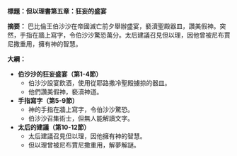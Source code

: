 **標題：但以理書第五章：狂妄的盛宴**

**摘要：**
巴比倫王伯沙沙在帝國滅亡前夕舉辦盛宴，褻瀆聖殿器皿，讚美假神。突然，手指在牆上寫字，令伯沙沙驚恐萬分。太后建議召見但以理，因他曾被尼布賈尼撒重用，擁有神的智慧。

**大綱：**

* **伯沙沙的狂妄盛宴（第1-4節）**
    * 伯沙沙設宴飲酒，使用從耶路撒冷聖殿擄掠的器皿。
    * 他們讚美假神，褻瀆神道。
* **手指寫字（第5-9節）**
    * 神的手指在牆上寫字，令伯沙沙驚恐。
    * 伯沙沙召集術士，但無人能解讀文字。
* **太后的建議（第10-12節）**
    * 太后建議召見但以理，因他擁有神的智慧。
    * 但以理曾被尼布賈尼撒重用，解夢解謎。